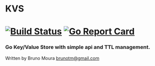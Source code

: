 # KVS

[![Build Status](https://travis-ci.org/brunotm/kvs.svg?branch=master)](https://travis-ci.org/brunotm/kvs) [![Go Report Card](https://goreportcard.com/badge/github.com/brunotm/kvs)](https://goreportcard.com/report/github.com/brunotm/kvs)
====

### Go Key/Value Store with simple api and TTL management.

Written by Bruno Moura <brunotm@gmail.com>